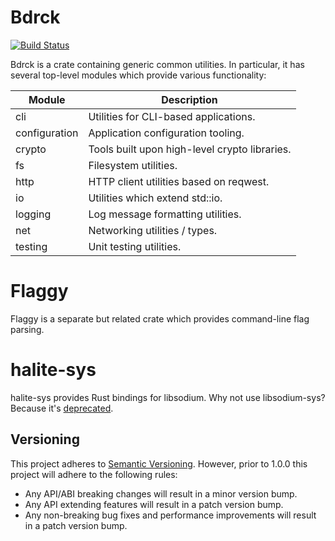 # Bdrck

[![Build Status](https://travis-ci.org/CmdrMoozy/bdrck.svg?branch=master)](https://travis-ci.org/CmdrMoozy/bdrck)

Bdrck is a crate containing generic common utilities. In particular, it has several top-level modules which provide various functionality:

| Module        | Description                                   |
| ------------- | --------------------------------------------- |
| cli           | Utilities for CLI-based applications.         |
| configuration | Application configuration tooling.            |
| crypto        | Tools built upon high-level crypto libraries. |
| fs            | Filesystem utilities.                         |
| http          | HTTP client utilities based on reqwest.       |
| io            | Utilities which extend std::io.               |
| logging       | Log message formatting utilities.             |
| net           | Networking utilities / types.                 |
| testing       | Unit testing utilities.                       |

# Flaggy

Flaggy is a separate but related crate which provides command-line flag parsing.

# halite-sys

halite-sys provides Rust bindings for libsodium. Why not use libsodium-sys? Because it's [deprecated](https://github.com/sodiumoxide/sodiumoxide/blob/master/README.md).

## Versioning

This project adheres to [Semantic Versioning](http://semver.org/). However, prior to 1.0.0 this project will adhere to the following rules:

- Any API/ABI breaking changes will result in a minor version bump.
- Any API extending features will result in a patch version bump.
- Any non-breaking bug fixes and performance improvements will result in a patch version bump.
